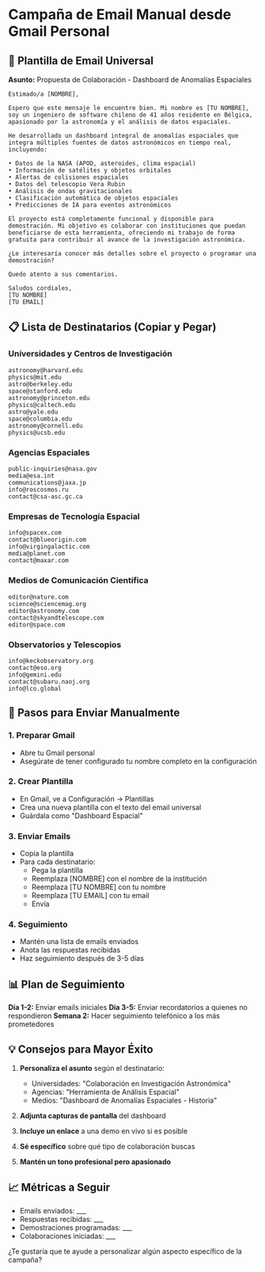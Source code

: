 # Campaña de Email Manual desde Gmail Personal

## 📧 Plantilla de Email Universal

**Asunto:** Propuesta de Colaboración - Dashboard de Anomalías Espaciales

```
Estimado/a [NOMBRE],

Espero que este mensaje le encuentre bien. Mi nombre es [TU NOMBRE], soy un ingeniero de software chileno de 41 años residente en Bélgica, apasionado por la astronomía y el análisis de datos espaciales.

He desarrollado un dashboard integral de anomalías espaciales que integra múltiples fuentes de datos astronómicos en tiempo real, incluyendo:

• Datos de la NASA (APOD, asteroides, clima espacial)
• Información de satélites y objetos orbitales
• Alertas de colisiones espaciales
• Datos del telescopio Vera Rubin
• Análisis de ondas gravitacionales
• Clasificación automática de objetos espaciales
• Predicciones de IA para eventos astronómicos

El proyecto está completamente funcional y disponible para demostración. Mi objetivo es colaborar con instituciones que puedan beneficiarse de esta herramienta, ofreciendo mi trabajo de forma gratuita para contribuir al avance de la investigación astronómica.

¿Le interesaría conocer más detalles sobre el proyecto o programar una demostración?

Quedo atento a sus comentarios.

Saludos cordiales,
[TU NOMBRE]
[TU EMAIL]
```

## 📋 Lista de Destinatarios (Copiar y Pegar)

### Universidades y Centros de Investigación
```
astronomy@harvard.edu
physics@mit.edu
astro@berkeley.edu
space@stanford.edu
astronomy@princeton.edu
physics@caltech.edu
astro@yale.edu
space@columbia.edu
astronomy@cornell.edu
physics@ucsb.edu
```

### Agencias Espaciales
```
public-inquiries@nasa.gov
media@esa.int
communications@jaxa.jp
info@roscosmos.ru
contact@csa-asc.gc.ca
```

### Empresas de Tecnología Espacial
```
info@spacex.com
contact@blueorigin.com
info@virgingalactic.com
media@planet.com
contact@maxar.com
```

### Medios de Comunicación Científica
```
editor@nature.com
science@sciencemag.org
editor@astronomy.com
contact@skyandtelescope.com
editor@space.com
```

### Observatorios y Telescopios
```
info@keckobservatory.org
contact@eso.org
info@gemini.edu
contact@subaru.naoj.org
info@lco.global
```

## 🚀 Pasos para Enviar Manualmente

### 1. Preparar Gmail
- Abre tu Gmail personal
- Asegúrate de tener configurado tu nombre completo en la configuración

### 2. Crear Plantilla
- En Gmail, ve a Configuración → Plantillas
- Crea una nueva plantilla con el texto del email universal
- Guárdala como "Dashboard Espacial"

### 3. Enviar Emails
- Copia la plantilla
- Para cada destinatario:
  - Pega la plantilla
  - Reemplaza [NOMBRE] con el nombre de la institución
  - Reemplaza [TU NOMBRE] con tu nombre
  - Reemplaza [TU EMAIL] con tu email
  - Envía

### 4. Seguimiento
- Mantén una lista de emails enviados
- Anota las respuestas recibidas
- Haz seguimiento después de 3-5 días

## 📊 Plan de Seguimiento

**Día 1-2:** Enviar emails iniciales
**Día 3-5:** Enviar recordatorios a quienes no respondieron
**Semana 2:** Hacer seguimiento telefónico a los más prometedores

## 💡 Consejos para Mayor Éxito

1. **Personaliza el asunto** según el destinatario:
   - Universidades: "Colaboración en Investigación Astronómica"
   - Agencias: "Herramienta de Análisis Espacial"
   - Medios: "Dashboard de Anomalías Espaciales - Historia"

2. **Adjunta capturas de pantalla** del dashboard

3. **Incluye un enlace** a una demo en vivo si es posible

4. **Sé específico** sobre qué tipo de colaboración buscas

5. **Mantén un tono profesional pero apasionado**

## 📈 Métricas a Seguir

- Emails enviados: ___
- Respuestas recibidas: ___
- Demostraciones programadas: ___
- Colaboraciones iniciadas: ___

¿Te gustaría que te ayude a personalizar algún aspecto específico de la campaña? 